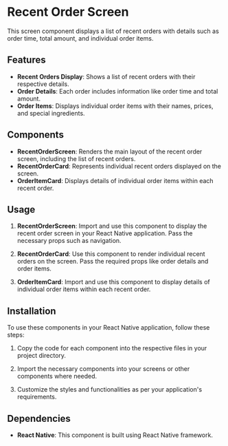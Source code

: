 # Recent Order Screen

This screen component displays a list of recent orders with details such as order time, total amount, and individual order items.

## Features

- **Recent Orders Display**: Shows a list of recent orders with their respective details.
- **Order Details**: Each order includes information like order time and total amount.
- **Order Items**: Displays individual order items with their names, prices, and special ingredients.

## Components

- **RecentOrderScreen**: Renders the main layout of the recent order screen, including the list of recent orders.
- **RecentOrderCard**: Represents individual recent orders displayed on the screen.
- **OrderItemCard**: Displays details of individual order items within each recent order.

## Usage

1. **RecentOrderScreen**: Import and use this component to display the recent order screen in your React Native application. Pass the necessary props such as navigation.

2. **RecentOrderCard**: Use this component to render individual recent orders on the screen. Pass the required props like order details and order items.

3. **OrderItemCard**: Import and use this component to display details of individual order items within each recent order.

## Installation

To use these components in your React Native application, follow these steps:

1. Copy the code for each component into the respective files in your project directory.

2. Import the necessary components into your screens or other components where needed.

3. Customize the styles and functionalities as per your application's requirements.

## Dependencies

- **React Native**: This component is built using React Native framework.
